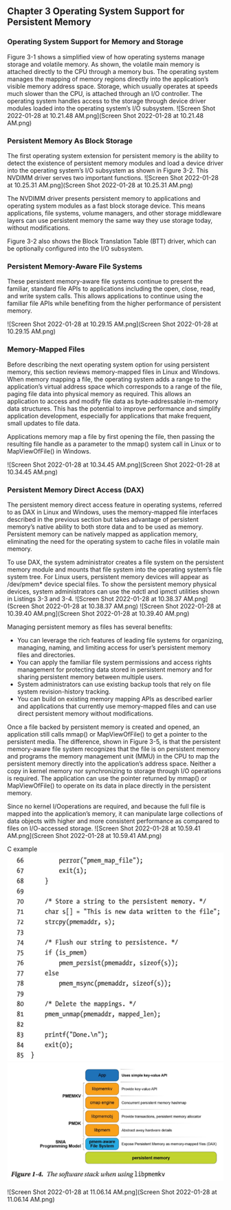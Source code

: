 ## Chapter 3 Operating System Support for Persistent Memory

### Operating System Support for Memory and Storage

Figure 3-1 shows a simplified view of how operating systems manage storage and volatile memory. As shown, the volatile main memory is attached directly to the CPU through a memory bus. The operating system manages the mapping of memory regions directly into the application’s visible memory address space. Storage, which usually operates at speeds much slower than the CPU, is attached through an I/O controller. The operating system handles access to the storage through device driver modules loaded into the operating system’s I/O subsystem.
![Screen Shot 2022-01-28 at 10.21.48 AM.png](Screen Shot 2022-01-28 at 10.21.48 AM.png)

### Persistent Memory As Block Storage
The first operating system extension for persistent memory is the ability to detect the existence of persistent memory modules and load a device driver into the operating system’s I/O subsystem as shown in Figure 3-2. This NVDIMM driver serves two important functions. 
![Screen Shot 2022-01-28 at 10.25.31 AM.png](Screen Shot 2022-01-28 at 10.25.31 AM.png)

The NVDIMM driver presents persistent memory to applications and operating system modules as a fast block storage device. This means applications, file systems, volume managers, and other storage middleware layers can use persistent memory the same way they use storage today, without modifications.

Figure 3-2 also shows the Block Translation Table (BTT) driver, which can be optionally configured into the I/O subsystem. 

### Persistent Memory-Aware File Systems
These persistent memory-aware file systems continue to present the familiar, standard file APIs to applications including the open, close, read, and write system calls. This allows applications to continue using the familiar file APIs while benefiting from the higher performance of persistent memory.

![Screen Shot 2022-01-28 at 10.29.15 AM.png](Screen Shot 2022-01-28 at 10.29.15 AM.png)

### Memory-Mapped Files

Before describing the next operating system option for using persistent memory, this section reviews memory-mapped files in Linux and Windows. When memory mapping a file, the operating system adds a range to the application’s virtual address space which corresponds to a range of the file, paging file data into physical memory as required. This allows an application to access and modify file data as byte-addressable in-memory data structures. This has the potential to improve performance and simplify application development, especially for applications that make frequent, small updates to file data.

Applications memory map a file by first opening the file, then passing the resulting file handle as a parameter to the mmap() system call in Linux or to MapViewOfFile() in Windows. 

![Screen Shot 2022-01-28 at 10.34.45 AM.png](Screen Shot 2022-01-28 at 10.34.45 AM.png)

### Persistent Memory Direct Access (DAX)

The persistent memory direct access feature in operating systems, referred to as DAX in Linux and Windows, uses the memory-mapped file interfaces described in the previous section but takes advantage of persistent memory’s native ability to both store data
and to be used as memory. Persistent memory can be natively mapped as application memory, eliminating the need for the operating system to cache files in volatile main memory.

To use DAX, the system administrator creates a file system on the persistent memory module and mounts that file system into the operating system’s file system tree. For Linux users, persistent memory devices will appear as /dev/pmem* device special files. To show the persistent memory physical devices, system administrators can use the ndctl and ipmctl utilities shown in Listings 3-3 and 3-4.
![Screen Shot 2022-01-28 at 10.38.37 AM.png](Screen Shot 2022-01-28 at 10.38.37 AM.png)
![Screen Shot 2022-01-28 at 10.39.40 AM.png](Screen Shot 2022-01-28 at 10.39.40 AM.png)

Managing persistent memory as files has several benefits:
* You can leverage the rich features of leading file systems for organizing, managing, naming, and limiting access for user’s persistent memory files and directories.
* You can apply the familiar file system permissions and access rights management for protecting data stored in persistent memory and for sharing persistent memory between multiple users.
* System administrators can use existing backup tools that rely on file system revision-history tracking.
* You can build on existing memory mapping APIs as described earlier and applications that currently use memory-mapped files and can use direct persistent memory without modifications.

Once a file backed by persistent memory is created and opened, an application still calls mmap() or MapViewOfFile() to get a pointer to the persistent media. The difference, shown in Figure 3-5, is that the persistent memory-aware file system recognizes that
the file is on persistent memory and programs the memory management unit (MMU)
in the CPU to map the persistent memory directly into the application’s address space. Neither a copy in kernel memory nor synchronizing to storage through I/O operations
is required. The application can use the pointer returned by mmap() or MapViewOfFile() to operate on its data in place directly in the persistent memory. 

Since no kernel I/Ooperations are required, and because the full file is mapped into the application’s memory, it can manipulate large collections of data objects with higher and more consistent performance as compared to files on I/O-accessed storage.
![Screen Shot 2022-01-28 at 10.59.41 AM.png](Screen Shot 2022-01-28 at 10.59.41 AM.png)

C example
![Screen Shot 2022-01-28 at 11.07.11 AM.png](Screen-Shot-2022012811.png)
![Screen Shot 2022-01-28 at 12.00.45 AM.png](Screen-Shot-2022012812.png)

![Screen Shot 2022-01-28 at 11.06.14 AM.png](Screen Shot 2022-01-28 at 11.06.14 AM.png)
